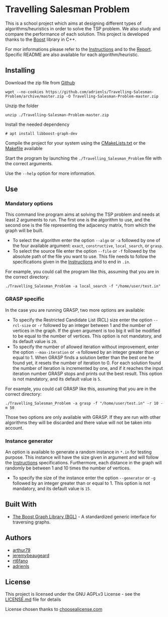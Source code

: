 # Travelling Salesman Problem
This is a school project which aims at designing different types of algorithms/heuristics in order to solve the TSP problem.
We also study and compare the performance of each solution.
This project is developed thanks to the [Boost](https://www.boost.org/doc/libs/1_72_0/libs/graph/doc/index.html) library in C++.

For mor informations please refer to the [Instructions](Instructions.pdf) and to the [Report](Report/Report.pdf).
Specific README are also available for each algorithm/heuristic.

## Installing
Download the zip file from [Github](https://github.com/adrienls/MCQ-Correction)
```
wget --no-cookies https://github.com/adrienls/Travelling-Salesman-Problem/archive/master.zip -O Travelling-Salesman-Problem-master.zip
```

Unzip the folder
```
unzip ./Travelling-Salesman-Problem-master.zip
```
Install the needed dependency
```
# apt install libboost-graph-dev
```

Compile the project for your system using the [CMakeLists.txt](CMakeLists.txt) or the [Makefile](Makefile) available

Start the program by launching the `./Travelling_Salesman_Problem` file with the correct arguments.

Use the `--help` option for more information.

## Use

### Mandatory options
This command line program aims at solving the TSP problem and needs at least 2 arguments to run.
The first one is the algorithm to use, and the second one is the file representing the adjacency matrix, from which the graph will be built.
* To select the algorithm enter the option `--algo` or `-a` followed by one of the four available argument: `exact`, `constructive`, `local_search`, or `grasp`.
* To select the source file enter the option `--file` or `-f` followed by the absolute path of the file you want to use. This file needs to follow the specifications given in the [Instructions](Instructions.pdf) and to end in `.in`.

For example, you could call the program like this, assuming that you are in the correct directory:
```
./Travelling_Salesman_Problem -a local_search -f "/home/user/test.in"
```

### GRASP specific
In the case you are running GRASP, two more options are available:
* To specify the Restricted Candidate List (RCL) size enter the option `--rcl-size` or `-r` followed by an integer between 1 and the number of vertices in the graph.
If the given argument is too big it will be modified to be equal to the number of vertices.
This option is not mandatory, and its default value is `20`.
* To specify the number of allowed iteration without improvement, enter the option `--max-iteration` or `-m` followed by an integer greater than or equal to 1.
When GRASP finds a solution better than the best one he found yet, it resets the number of iteration to 0. For each solution found the number of iteration is incremented by one, and if it reaches the input iteration number GRASP stops and prints out the best result.
This option is not mandatory, and its default value is `5`.

For example, you could call GRASP like this, assuming that you are in the correct directory:
```
./Travelling_Salesman_Problem -a grasp -f "/home/user/test.in" -r 10 -m 50
```
Those two options are only available with GRASP. If they are run with other algorithms they will be discarded and there value will not be taken into account.

### Instance generator
An option is available to generate a random instance in `*.in` for testing purpose.
This instance will have the size given in argument and will follow the [Instructions](Instructions.pdf) specifications.
Furthermore, each distance in the graph will randomly be between 1 and 10 times the number of vertices.
* To specify the size of the instance enter the option `--generator` or `-g` followed by an integer greater than or equal to 1.
This option is not mandatory, and its default value is `15`.

## Built With
* [The Boost Graph Library (BGL)](https://www.boost.org/doc/libs/1_72_0/libs/graph/doc/index.html) - A standardized generic interface for traversing graphs.

## Authors
* [arthur79](https://github.com/arthur79)
* [jeremybeaugeard](https://github.com/jeremybeaugeard)
* [rt6fano](https://github.com/rt6fano)
* [adrienls](https://github.com/adrienls)

## License
This project is licensed under the GNU AGPLv3 License - see the [LICENSE.md](LICENSE) file for details

License chosen thanks to [choosealicense.com](https://choosealicense.com/)
